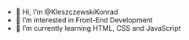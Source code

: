 - 👋 Hi, I’m @KleszczewskiKonrad
- 👀 I’m interested in Front-End Development
- 🌱 I’m currently learning HTML, CSS and JavaScript

